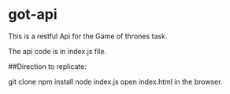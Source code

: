 # got-api

This is a restful Api for the Game of thrones task.

The api code is in index.js file.



##Direction to replicate:

git clone
npm install
node index.js
open index.html in the browser.
